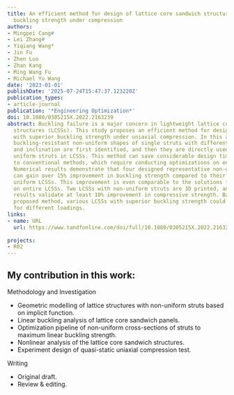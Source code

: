 ```yaml
---
title: An efficient method for design of lattice core sandwich structures with superior
  buckling strength under compression
authors:
- Mingpei Cang#
- Lei Zhang#
- Yiqiang Wang*
- Jin Fu
- Zhen Luo
- Zhan Kang
- Ming Wang Fu
- Michael Yu Wang
date: '2023-01-01'
publishDate: '2025-07-24T15:47:37.123220Z'
publication_types:
- article-journal
publication: '*Engineering Optimization*'
doi: 10.1080/0305215X.2022.2163239
abstract: Buckling failure is a major concern in lightweight lattice core sandwich
  structures (LCSSs). This study proposes an efficient method for designing LCSSs
  with superior buckling strength under uniaxial compression. In this approach, the
  buckling-resistant non-uniform shapes of single struts with different slenderness
  and inclination are first identified, and then they are directly used to replace
  uniform struts in LCSSs. This method can save considerable design time compared
  to conventional methods, which require conducting optimizations on entire LCSSs.
  Numerical results demonstrate that four designed representative non-uniform LCSSs
  can gain over 15% improvement in buckling strength compared to their counterpart
  uniform LCSSs. This improvement is even comparable to the solutions from optimizations
  on entire LCSSs. Two LCSSs with non-uniform struts are 3D printed, and the test
  results validate at least 10% improvement in compressive strength. Based on the
  proposed method, various LCSSs with superior buckling strength could be designed
  for different loadings.
links:
- name: URL
  url: https://www.tandfonline.com/doi/full/10.1080/0305215X.2022.2163239
  
projects:
- R02
---
```


## My contribution in this work: 

Methodology and Investigation
- Geometric modelling of lattice structures with non-uniform struts based on implicit function.
- Linear buckling analysis of lattice core sandwich panels.
- Optimization pipeline of non-uniform cross-sections of struts to maximum linear buckling strength.
- Nonlinear analysis of the lattice core sandwich structures.
- Experiment design of quasi-static uniaxial compression test.

Writing
- Original draft.
- Review & editing.
